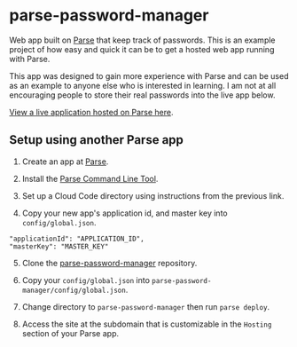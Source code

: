 parse-password-manager
======================

Web app built on [Parse](https://parse.com/products) that keep track of passwords. This is an example project of how easy and quick it can be to get a hosted web app running with Parse.

This app was designed to gain more experience with Parse and can be used as an example to anyone else who is interested in learning. I am not at all encouraging people to store their real passwords into the live app below.

[View a live application hosted on Parse here](https://password-server.parseapp.com).

Setup using another Parse app
-----------------------------

1. Create an app at [Parse](https://parse.com/apps).

2. Install the [Parse Command Line Tool](https://parse.com/apps/quickstart#hosting).

3. Set up a Cloud Code directory using instructions from the previous link.

4. Copy your new app's application id, and master key into `config/global.json`.

```
"applicationId": "APPLICATION_ID", 
"masterKey": "MASTER_KEY"
```

5. Clone the [parse-password-manager](https://github.com/JamesFator/parse-password-manager) repository.

6. Copy your `config/global.json` into `parse-password-manager/config/global.json`.

7. Change directory to `parse-password-manager` then run `parse deploy`.

8. Access the site at the subdomain that is customizable in the `Hosting` section of your Parse app.